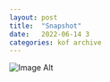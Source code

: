 ```yaml
---
layout:	post
title:	"Snapshot"
date:	2022-06-14 3
categories:	kof archive
---
```


![Image Alt](https://k0f.github.io/assets/2022-06-14-154421.jpg)